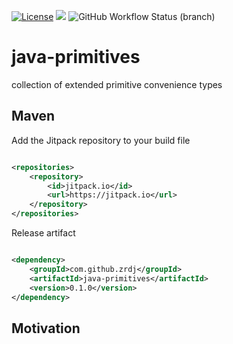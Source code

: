 [![License](https://img.shields.io/github/license/mashape/apistatus.svg?maxAge=2592000)]()
[![](https://jitpack.io/v/ZrdJ/java-primitives.svg)](https://jitpack.io/#ZrdJ/java-primitives)
![GitHub Workflow Status (branch)](https://github.com/zrdj/java-primitives/actions/workflows/maven.yml/badge.svg)

# java-primitives

collection of extended primitive convenience types

## Maven

Add the Jitpack repository to your build file

```xml

<repositories>
    <repository>
        <id>jitpack.io</id>
        <url>https://jitpack.io</url>
    </repository>
</repositories>
```

Release artifact

```xml

<dependency>
    <groupId>com.github.zrdj</groupId>
    <artifactId>java-primitives</artifactId>
    <version>0.1.0</version>
</dependency>
```

## Motivation



 
